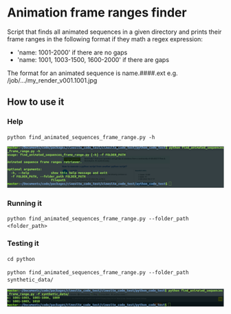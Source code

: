 # Animation frame ranges finder

Script that finds all animated sequences in a given directory and prints their frame ranges in the following format if they math a regex expression:
  - 'name: 1001-2000' if there are no gaps
  - 'name: 1001, 1003-1500, 1600-2000' if there are gaps
         
The format for an animated sequence is name.####.ext e.g. /job/.../my_render_v001.1001.jpg

## How to use it

### Help

`python find_animated_sequences_frame_range.py -h`

![example_picture1](/static/python_frame_range_tool1.png)

### Running it

`python find_animated_sequences_frame_range.py --folder_path <folder_path>`

### Testing it

`cd python`

`python find_animated_sequences_frame_range.py --folder_path synthetic_data/`

![example_picture2](/static/python_frame_range2.png)
